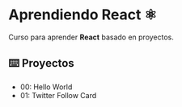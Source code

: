 # Aprendiendo React ⚛️

Curso para aprender **React** basado en proyectos.

## ⌨️ Proyectos

- 00: Hello World
- 01: Twitter Follow Card